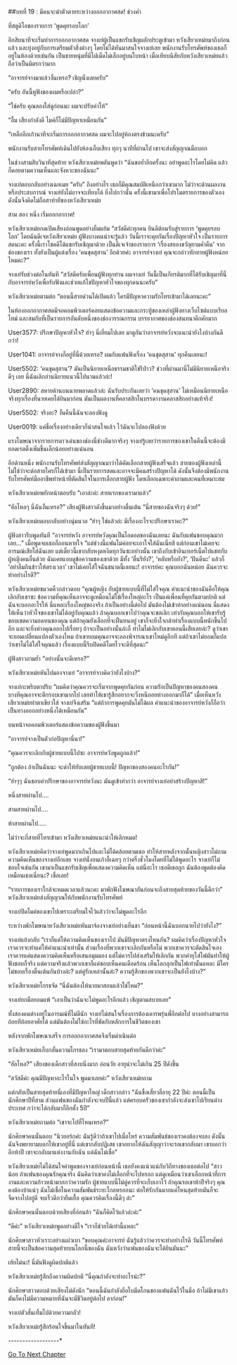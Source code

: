 ##บทที่ 19 : มีคนจะฆ่าตัวตายระหว่างออกอากาศสด!
ช่วงค่ำ

ที่สตูดิโอของรายการ ‘พูดคุยรอบโลก’

อีกสิบนาทีจะเริ่มทำการออกอากาศสด จางเย่ผู้เป็นแขกรับเชิญผลักประตูเข้ามา หวังเสียวเหม่ยมาถึงก่อนแล้ว และยุ่งอยู่กับการเตรียมตัวสิ่งต่างๆ โดยไม่ได้หันมาสนใจจางเย่เลย พนักงานรับโทรศัพท์ของเธอก็อยู่ในห้องด้วยเช่นกัน เป็นชายหนุ่มที่มีไฝเม็ดไม่เล็กอยู่บนใบหน้า เมื่อเทียบนิสัยกับหวังเสียวเหม่ยแล้วถือว่าเป็นมิตรกว่ามาก

“อาจารย์จางมาแล้วงั้นเหรอ? เชิญนั่งเลยครับ”

“ครับ อันนี้หูฟังของผมหรือเปล่า?”

“ใช่ครับ คุณลองใส่ดูก่อนนะ ผมจะปรับค่าให้”

“อื้ม เสียงกำลังดี ไมค์ก็ไม่มีปัญหาเหมือนกัน”

“เหลืออีกเก้านาทีจะเริ่มการออกอากาศสด ผมจะไปอยู่ห้องตรงข้ามนะครับ”

พนักงานรับสายโทรศัพท์เดินไปยังห้องเก็บเสียง ทุกๆ นาทีที่ผ่านไป เขาจะส่งสัญญาณมือบอก

ในช่วงสามสิบวินาทีสุดท้าย หวังเสียวเหม่ยพลันพูดว่า “ฉันขอย้ำอีกครั้งนะ อย่าพูดอะไรโดยไม่คิด แล้วก็คอยตามความเห็นและจังหวะของฉันนะ”

จางเย่ตอบกลับอย่างเฉยเมย “ครับ” ถึงอย่างไร เธอก็มีคุณสมบัติเหนือกว่าเขามาก ไม่ว่าจะด้านผลงานหรือประสบการณ์ จางเย่ยังไม่อาจจะเทียบได้ ยิ่งไปกว่านั้น ครั้งนี้เขามาเพื่อโปรโมตรายการของตัวเอง ดังนั้นจึงคิดไม่ถือสาท่าทีของหวังเสียวเหม่ย

สาม สอง หนึ่ง เริ่มออกอากาศ!

หวังเสียวเหม่ยกดเปิดเสียงก่อนพูดอย่างยิ้มแย้ม “สวัสดีค่ะทุกคน ยินดีต้อนรับสู่รายการ ‘พูดคุยรอบโลก’ โดยฉันดีเจหวังเสียวเหม่ย ผู้ฟังบางคนน่าจะรู้แล้ว วันนี้เราจะคุยกันเรื่องปัญหาหัวใจ เป็นรายการสดนะคะ ครั้งนี้เราโชคดีได้แขกรับเชิญมาด้วย เป็นดีเจเจ้าของรายการ ‘เรื่องสยองขวัญยามค่ำคืน’ จากช่องของเรา ทั้งยังเป็นผู้แต่งเรื่อง ‘คนขุดสุสาน’ อีกด้วยค่ะ อาจารย์จางเย่ คุณจะกล่าวทักทายผู้ฟังหน่อยไหมคะ?”

จางเย่รับช่วงต่อในทันที “สวัสดีครับเพื่อนผู้ฟังทุกท่าน ผมจางเย่ วันนี้เป็นเกียรติมากที่ได้รับเชิญมาที่นี่กับอาจารย์หวังเพื่อรับฟังและช่วยแก้ไขปัญหาหัวใจของทุกคนนะครับ”

หวังเสียวเหม่ยตามต่อ “ตอนนี้สายด่วนได้เปิดแล้ว ใครมีปัญหาความรักโทรเข้ามาได้เลยนะคะ”

ในห้องออกอากาศสดมีจอคอมพิวเตอร์คอยแสดงข้อความและกระทู้ของเหล่าผู้ฟังทางเว็บไซต์แบบเรียลไทม์ และสมกับที่เป็นรายการอันดับหนึ่งของช่องวรรณกรรม บรรยากาศของช่องสนทนาคึกคักมาก

User3577: ปรึกษาปัญหาหัวใจ? ฮ่าๆ นี่เยี่ยมไปเลย มาดูกันว่าอาจารย์หวังจะแนะนำยังไงบ้างกันดีกว่า!

User1041: อาจารย์จางก็อยู่ที่นี่ด้วยเหรอ? ผมกับแฟนฟังเรื่อง ‘คนขุดสุสาน’ ทุกคืนเลยนะ!

User5502: ‘คนขุดสุสาน’? มันเป็นนิยายเหนือธรรมชาติใช่รีป่าว? ช่วงที่ผ่านมานี่ไม่มีนิยายเหนือจริงดีๆ เลย นี่ฉันเลิกอ่านนิยายแนวนี้ไปนานแล้วล่ะ!

User2890: สหายด้านบนนายพลาดแล้วล่ะ ฉันรับประกันเลยว่า ‘คนขุดสุสาน’ ไม่เหมือนนิยายเหนือจริงทุกเรื่องที่นายเคยได้ยินมาก่อน มันเป็นผลงานที่คลาสสิกในบรรดางานคลาสสิกอย่างแท้จริง!

User5502: จริงอะ? งั้นคืนนี้ฉันจะลองฟังดู 

User0019: แค่ชื่อเรื่องอย่างเดียวก็น่าสนใจแล้ว ไว้ฉันจะไปลองฟังด้วย

แรงโฆษณาจากรายการดาวเด่นของช่องนี่ช่างดีมากจริงๆ จางเย่รู้เลยว่ารายการของเขาในคืนนี้จะต้องมียอดเรตติ้งเพิ่มขึ้นเล็กน้อยอย่างแน่นอน

อีกด้านหนึ่ง พนักงานรับโทรศัพท์ส่งสัญญาณมาว่าได้คัดเลือกสายผู้ฟังเสร็จแล้ว สายของผู้ฟังเหล่านี้ไม่ใช่ว่าจะต่อสายใครก็ได้เข้ามา นี่เป็นรายการสดและอาจจะมีคนสร้างปัญหาได้ ดังนั้นจึงต้องมีพนักงานรับโทรศัพท์มืออาชีพทำหน้าที่ตัดสินใจในการเลือกสายผู้ฟัง โดยเลือกเฉพาะคำถามและคนที่เหมาะสม

หวังเสียวเหม่ยพยักหน้าตอบรับ “เอาล่ะค่ะ สายแรกของเรามาแล้ว”

“ฮัลโหลๆ นี่ฉันงั้นเหรอ?” เสียงผู้ฟังสาวดังขึ้นมาอย่างตื่นเต้น “นี่สายของฉันจริงๆ ด้วย!”

หวังเสียวเหม่ยตอบกลับอย่างนุ่มนวล “ฮ่าๆ ใช่แล้วล่ะ มีเรื่องอะไรจะปรึกษาเราคะ?”

ผู้ฟังสาวรีบพูดทันที “อาจารย์หวัง อาจารย์หวังคุณเป็นไอดอลของฉันเลยนะ ฉันกับแฟนชอบคุณมากเลย…” เมื่อพูดจบเธอก็ถอนหายใจ “แต่ช่วงนี้แฟนไม่ค่อยจะเอาใจใส่ฉันเนี่ยสิ แต่ก่อนเขาไม่เคยจะอารมณ์เสียใส่ฉันเลย แต่เดี๋ยวนี้เขากลับหงุดหงิดทุกวันซะอย่างนั้น เขาถึงกับเข้าอินเทอร์เน็ตไปแชทกับผู้หญิงคนอื่นด้วย ฉันเคยแอบดูข้อความของเขาด้วย มีทั้ง ‘ตื่นรึยัง?’, ‘หลับหรือยัง?’, ‘ฝันดีนะ’ แล้วก็ ‘อย่าลืมกินข้าวให้ตรงเวลา’ เขาไม่เคยใส่ใจฉันขนาดนี้เลยนะ! อาจารย์คะ คุณบอกฉันหน่อย ฉันควรจะทำอย่างไรดี?”

หวังเสียวเหม่ยขมวดคิ้วกล่าวตอบ “คุณผู้หญิง กับผู้ชายแบบนี้ที่ไม่ใส่ใจคุณ คำแนะนำของฉันคือให้คุณเลิกกับเขาซะ ข้อความที่คุณเห็นอาจจะดูเหมือนไม่ใช่เรื่องใหญ่อะไร เป็นแค่เพื่อนที่คุยกันตามปกติ แต่ฉันจะบอกอะไรให้ นี่แหละเรื่องใหญ่ของจริง ถ้าเป็นอย่างนี้ต่อไป มันต้องไม่เข้าท่าอย่างแน่นอน นี่แสดงให้เห็นว่าหัวใจของเขาไม่ได้อยู่กับคุณแล้ว ถ้าคุณบอกเขาไปว่าคุณจะขอเลิก เท่ากับคุณบอกให้เขารับรู้ขอบเขตความอดทนของคุณ แต่ถ้าคุณยังเลือกที่จะฝืนทนอยู่ เขาก็จะยิ่งใจกล้าทำเรื่องแบบนี้หนักขึ้นไปอีก และจะยิ่งห่างคุณออกไปเรื่อยๆ ถ้าจะเป็นอย่างนั้นล่ะก็ ทำไมไม่เลิกกับเขาตอนนี้เสียเลยล่ะ? ดูว่าเขาจะยอมเปลี่ยนแปลงตัวเองไหม ถ้าเขายอมคุณอาจจะลองพิจารณาเขาใหม่ดูอีกที แต่ถ้าเขาไม่ยอมก็แปลว่าเขาไม่ได้ใส่ใจคุณแล้ว เรื่องแบบนี้รีบปิดคดีโดยไวจะดีที่สุดนะ”

ผู้ฟังสาวถามย้ำ “อย่างนั้นจะดีเหรอ?”

หวังเสียวเหม่ยหันไปมองจางเย่ “อาจารย์จางคิดว่ายังไงบ้าง?”

จางเย่กะพริบตาปริบ “ผมคิดว่าคุณควรจะเริ่มจากพูดคุยกันก่อน ความรักเป็นปัญหาของคนสองคน บางทีคุณอาจจะตีกรอบเขามากไป เลยทำให้เขารู้สึกอยากจะวิ่งหนีถอยห่างออกมาก็ได้” เมื่อเห็นหวังเสียวเหม่ยทำตาเขียวใส่ จางเย่จึงเสริม “แต่ถ้าการพูดคุยมันไม่ได้ผล คำแนะนำของอาจารย์หวังก็ถือว่าเป็นทางออกอย่างหนึ่งได้เหมือนกัน”

บนหน้าจอคอมพิวเตอร์แสดงข้อความของผู้ฟังขึ้นมา

“อาจารย์จางเป็นตัวก่อปัญหานี่นา!”

“คุณควรจะเลิกกับผู้ชายแบบนี้ไปซะ อาจารย์หวังพูดถูกแล้ว!”

“ถูกต้อง ถ้าเป็นฉันนะ จะด่าให้ยับเลยผู้ชายแบบนี้! ปัญหาของสองคนอะไรกัน!”

“ฮ่าๆๆ ฉันชอบคำปรึกษาของอาจารย์หวังนะ มันดูเข้าท่ากว่า อาจารย์จางเย่อย่าสร้างปัญหาสิ!”

หนึ่งสายผ่านไป….

สามสายผ่านไป….

ห้าสายผ่านไป…..

ไม่ว่าจะกี่สายที่โทรเข้ามา หวังเสียวเหม่ยแนะนำให้เลิกหมด!

หวังเสียวเหม่ยคิดว่าจางเย่พูดมากเกินไปและไม่ได้คล้อยตามเธอ ทำให้สายหลังจากนั้นหญิงสาวไม่ถามความคิดเห็นของจางเย่อีกเลย จางเย่นั่งบนเก้าอี้เฉยๆ กว่าครึ่งชั่วโมงโดยที่ไม่ได้พูดอะไร จางเย่ก็ไม่ชอบใจเช่นกัน เขามาเป็นแขกรับเชิญเพื่อแสดงความคิดเห็น แต่นี่อะไร เธอดีเธอถูก ฉันต้องพูดต้องคิดเหมือนเธอเนี่ยนะ? เชื่อเลย!

“รายการของเราใกล้จะหมดเวลาแล้วนะคะ มาพักฟังโฆษณากันก่อนจะถึงสายสุดท้ายของวันนี้ดีกว่า” หวังเสียวเหม่ยส่งสัญญาณให้กับพนักงานรับโทรศัพท์

จางเย่ปิดไมค์ของเขาไปเพราะเตรียมใจไว้แล้วว่าจะไม่พูดอะไรอีก

ระหว่างพักโฆษณาหวังเสียวเหม่ยหันมาจ้องจางเย่อย่างเย็นชา “ก่อนหน้านี้ฉันบอกนายไปว่ายังไง?”

จางเย่แย้งกลับ “เราก็แค่ให้ความคิดเห็นของเราไป มันมีปัญหาตรงไหนกัน? ผมคิดว่าเรื่องปัญหาหัวใจ เราควรจะทำแค่ให้คำแนะนำเท่านั้น ส่วนเรื่องที่พวกเขาจะเลิกกันหรือไม่ พวกเขาควรจะตัดสินใจเอง เราควรแค่แสดงความคิดเห็นหรือเสนอมุมมอง แต่ไม่ควรไปส่งเสริมให้เลิกกัน พวกคำยุใส่ไฟมันทำให้ผู้ฟังชอบก็จริง แต่ความจริงแล้วพวกเขาก็แค่ชอบเห็นคนเดือดร้อน เห็นโลกลุกเป็นไฟเท่านั้นแหละ มีใครไม่ชอบเรื่องตื่นเต้นกันบ้างล่ะ? แต่คู่รักเหล่านั้นล่ะ? ความรู้สึกของพวกเขาจะเป็นยังไงบ้าง?”

หวังเสียวเหม่ยโกรธจัด “นี่ฉันต้องให้นายมาสอนแล้วใช่ไหม?”

จางเย่ยกมือยอมแพ้ “เอาเป็นว่าฉันจะไม่พูดอะไรอีกแล้ว เชิญตามสบายเลย”

ทั้งสองคนต่างอยู่ในอารมณ์ที่ไม่ดีนัก จางเย่ไม่สนใจเรื่องการต้องเคารพรุ่นพี่อีกต่อไป บางอย่างสามารถถ้อยทีถ้อยอาศัยได้ แต่มันต้องไม่ใช่อะไรที่ขัดกับหลักการในชีวิตของเขา

หลังจากพักโฆษณาเสร็จ การออกอากาศสดจึงเริ่มดำเนินต่อ

หวังเสียวเหม่ยเก็บกลั้นความโกรธลง “เรามาตอบสายสุดท้ายกันดีกว่าค่ะ”

“ฮัลโหล?” เสียงของเด็กสาวที่สงบนิ่งมาก อ่อนวัย อายุน่าจะไม่เกิน 25 ปีดังขึ้น

“สวัสดีค่ะ คุณมีปัญหาอะไรในใจ พูดมาเลยค่ะ” หวังเสียวเหม่ยถาม

แต่กลับเป็นสายสุดท้ายนี่เองที่มีปัญหาใหญ่ เด็กสาวกล่าว “ฉันชื่อเสี่ยวลี่อายุ 22 ปีค่ะ ตอนนี้เป็นนักศึกษาปีที่สาม ส่วนแฟนของฉันกำลังจะจบปีนี้แล้ว แต่ครอบครัวของเขากำลังจะส่งเขาไปเรียนต่างประเทศ กว่าจะได้กลับมาก็อีกตั้ง 5ปี”

หวังเสียวเหม่ยถามต่อ “เขาจะไปที่ไหนเหรอ?”

นักศึกษาคนนั้นตอบ “นิวยอร์กค่ะ ฉันรู้ดีว่าถ้าเขาไปเมื่อไหร่ ความสัมพันธ์ของเราคงต้องจบลง ดังนั้นฉันจึงพยายามบอกให้เขาอยู่ที่นี่ แต่เขากลับปฏิเสธ เขาอยากให้ฉันสัญญาว่าจะรอเขากลับมา เขาบอกว่าอีกห้าปี เขาจะกลับมาแต่งงานกับฉัน แต่ฉันไม่เชื่อ”

หวังเสียวเหม่ยไม่ได้สนใจคำพูดของจางเย่ก่อนหน้านี้ เธอยังคงแน่วแน่กับวิถีทางของเธอต่อไป “สาวน้อย ถ้าแฟนของคุณรักคุณจริง ฉันคิดว่าเขาคงไม่เลือกที่จะไปหรอก แต่ดูเหมือนว่าเขาเลือกหน้าที่การงานและความก้าวหน้ามากกว่าความรัก ผู้ชายแบบนี้ไม่คู่ควรที่จะเก็บเอาไว้ ถ้าคุณรอเขาห้าปีจริงๆ คุณคงต้องบ้าแน่ๆ ฉันไม่เชื่อในความสัมพันธ์ระยะไกลหรอกนะ ต่อให้รักกันมากแค่ไหนสุดท้ายมันก็จะจืดจางไปอยู่ดี จบเร็วดีกว่ายืดเยื้อ คุณควรคิดเรื่องนี้ดีๆ ล่ะ”

นักศึกษาคนนั้นตอบด้วยเสียงที่อ่อนล้า “ฉันก็คิดไว้แล้วล่ะค่ะ”

“ดีค่ะ” หวังเสียวเหม่ยพูดอย่างดีใจ “เราก็ช่วยได้เท่านี้แหละ”

นักศึกษาสาวหัวเราะอย่างแผ่วเบา “ขอบคุณค่ะอาจารย์ ฉันรู้แล้วว่าควรจะทำอย่างไรดี วันนี้โทรศัพท์สายนี้จะเป็นข้อความสุดท้ายบนโลกนี้ของฉัน ฉันหวังว่าแฟนของฉันจะได้ยินมันนะ”

เฮ้ยไม่นะ! นี่มันฟังดูผิดปกติแล้ว

หวังเสียวเหม่ยรู้สึกถึงความผิดปกติ “นี่คุณกำลังจะทำอะไรน่ะ?”

นักศึกษาสาวตอบด้วยเสียงไม่ดังนัก “ตอนนี้ฉันกำลังถือใบมีดโกนของแฟนฉันไว้ในมือ ถ้าไม่มีเขาแล้ว มันก็คงไม่มีความหมายที่ฉันจะมีชีวิตอยู่ต่อไป ลาก่อน!”

จางเย่ตัวสั่นเทิ้มไปด้วยความกลัว!

หวังเสียวเหม่ยรู้สึกร้อนใจขึ้นมาในทันที!

*-*-*-*-*-*-*-*-*-*-*-*-*-*-*-*-*-*-*


[Go To Next Chapter]( ./21.md)